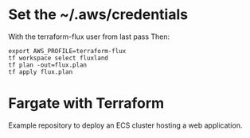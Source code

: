 # Set the ~/.aws/credentials
With the terraform-flux user from last pass
Then:
```
export AWS_PROFILE=terraform-flux
tf workspace select fluxland
tf plan -out=flux.plan
tf apply flux.plan
```

# Fargate with Terraform

Example repository to deploy an ECS cluster hosting a web application.

